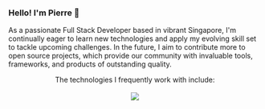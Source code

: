 ### Hello! I'm Pierre 👋

As a passionate Full Stack Developer based in vibrant Singapore, I'm continually eager to learn new technologies and apply my evolving skill set to tackle upcoming challenges. In the future, I aim to contribute more to open source projects, which provide our community with invaluable tools, frameworks, and products of outstanding quality.

<p align="center">
  The technologies I frequently work with include:<br/><br/>
  <img src="https://skillicons.dev/icons?i=ts,react,java,python,nodejs" />
</p>

<!--
**oberpierre/oberpierre** is a ✨ _special_ ✨ repository because its `README.md` (this file) appears on your GitHub profile.

Here are some ideas to get you started:

- 🔭 I’m currently working on ...
- 🌱 I’m currently learning ...
- 👯 I’m looking to collaborate on ...
- 🤔 I’m looking for help with ...
- 💬 Ask me about ...
- 📫 How to reach me: ...
- 😄 Pronouns: ...
- ⚡ Fun fact: ...
-->

